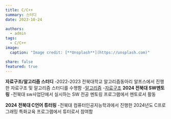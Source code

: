 ```yaml
---
title: C/C++
summary: 스터디
date: 2023-10-24

authors:
  - admin
tags:
  - C/C++
image:
  caption: "Image credit: [**Unsplash**](https://unsplash.com)"

share: false
featured: true
---
```

**자료구조/알고리즘 스터디**
-2022-2023 전북대학교 알고리즘동아리 알프스에서 진행한 자료구조 및 알고리즘 스터디를 수행함
-[알고리즘](https://github.com/wss0702/23ALPStudy/tree/main/Intermediate/wss0702)
-[자료구조](https://github.com/wss0702/22ALPStudy/tree/master/Data_Structure/2022-2/Code/wss0702)
**2024 전북대 SW멘토링**
-전북대 sw사업단에서 실시하는 SW 전공 멘토링 프로그램에서 멘토로서 활동

**2024 전북대 C언어 튜터링**
-전북대 컴퓨터인공지능학과에서 진행한 2024년도 C프로그래밍 특화교육 프로그램에서 튜터로서 참여함